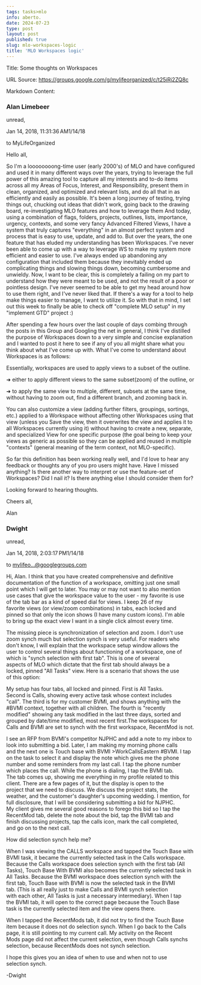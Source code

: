 ```yaml
---
tags: tasks>mlo
info: aberto.
date: 2024-07-23
type: post
layout: post
published: true
slug: mlo-workspaces-logic
title: 'MLO Workspaces logic'
---
```


Title: Some thoughts on Workspaces

URL Source: https://groups.google.com/g/mylifeorganized/c/t25iRj2ZQ8c

Markdown Content:
### Alan Limebeer

unread,

Jan 14, 2018, 11:31:36 AM1/14/18

to MyLifeOrganized

Hello all,

So I'm a loooooooong-time user (early 2000's) of MLO and have configured and used it in many different ways over the years, trying to leverage the full power of this amazing tool to capture all my interests and to-do items across all my Areas of Focus, Interest, and Responsibility, present them in clean, organized, and optimized and relevant lists, and do all that in as efficiently and easily as possible. It's been a long journey of testing, trying things out, chucking out ideas that didn't work, going back to the drawing board, re-investigating MLO features and how to leverage them And today, using a combination of flags, folders, projects, outlines, lists, importance, urgency, contexts, and some very fancy Advanced Filtered Views, I have a system that truly captures "everything" in an almost perfect system and process that is easy to use, update, and add to. But over the years, the one feature that has eluded my understanding has been Workspaces. I've never been able to come up with a way to leverage WS to make my system more efficient and easier to use. I've always ended up abandoning any configuration that included them because they inevitably ended up complicating things and slowing things down, becoming cumbersome and unwieldy. Now, I want to be clear, this is completely a failing on my part to understand how they were meant to be used, and not the result of a poor or pointless design. I've never seemed to be able to get my head around how to use them right, and I've never liked that. If there's a way for a tool to help make things easier to manage, I want to utilize it. So with that in mind, I set out this week to finally be able to check off "complete MLO setup" in my "implement GTD" project :)

After spending a few hours over the last couple of days combing through the posts in this Group and Googling the net in general, I think I've distilled the purpose of Workspaces down to a very simple and concise explanation and I wanted to post it here to see if any of you all might share what you think about what I've come up with. What I've come to understand about Workspaces is as follows:

Essentially, workspaces are used to apply views to a subset of the outline.

➜ either to apply different views to the same subset(zoom) of the outline, or

➜ to apply the same view to multiple, different, subsets at the same time, without having to zoom out, find a different branch, and zooming back in.

You can also customize a view (adding further filters, groupings, sortings, etc.) applied to a Workspace without affecting other Workspaces using that view (unless you Save the view, then it overwrites the view and applies it to all Workspaces currently using it) without having to create a new, separate, and specialized View for one specific purpose (the goal being to keep your views as generic as possible so they can be applied and reused in multiple "contexts" (general meaning of the term context, not MLO-specific).

So far this definition has been working really well, and I'd love to hear any feedback or thoughts any of you pro users might have. Have I missed anything? Is there another way to interpret or use the feature-set of Workspaces? Did I nail it? Is there anything else I should consider them for?

Looking forward to hearing thoughts.

Cheers all,

Alan

### Dwight

unread,

Jan 14, 2018, 2:03:17 PM1/14/18

to mylifeo...@googlegroups.com

Hi, Alan. I think that you have created comprehensive and definitive  
documentation of the function of a workspace, omitting just one small  
point which I will get to later. You may or may not want to also mention  
use cases that give the workspace value to the user - my favorite is use  
of the tab bar as a kind of speed dial for views. I keep 26 of my  
favorite views (or view/zoom combinations) in tabs, each locked and  
pinned so that only the icon shows (I have many custom icons). I'm able  
to bring up the exact view I want in a single click almost every time.

The missing piece is synchronization of selection and zoom. I don't use  
zoom synch much but selection synch is very useful. For readers who  
don't know, I will explain that the workspace setup window allows the  
user to control several things about functioning of a workspace, one of  
which is "synch selection with first tab". This is one of several  
aspects of MLO which dictate that the first tab should always be a  
locked, pinned "All Tasks" view. Here is a scenario that shows the use  
of this option:

My setup has four tabs, all locked and pinned. First is All Tasks.  
Second is Calls, showing every active task whose context includes  
"call". The third is for my customer BVMI, and shows anything with the  
#BVMI context, together with all children. The fourth is "recently  
modified" showing any task modified in the last three days, sorted and  
grouped by date/time modified, most recent first.The workspaces for  
Calls and BVMI are set to synch with the first workspace, RecentMod is not.

I see an RFP from BVMI's competitor NJPHC and add a note to my inbox to  
look into submitting a bid. Later, I am making my morning phone calls  
and the next one is Touch base with BVMI >WorkCallsEastern #BVMI. I tap  
on the task to select it and display the note which gives me the phone  
number and some reminders from my last call. I tap the phone number  
which places the call. While the phone is dialing, I tap the BVMI tab.  
The tab comes up, showing me everything in my profile related to this  
client. There are a few pages of it, but the display is open to the  
project that we need to discuss. We discuss the project stats, the  
weather, and the customer's daughter's upcoming wedding. I mention, for  
full disclosure, that I will be considering submitting a bid for NJPHC.  
My client gives me several good reasons to forego this bid so I tap the  
RecentMod tab, delete the note about the bid, tap the BVMI tab and  
finish discussing projects, tap the calls icon, mark the call completed,  
and go on to the next call.

How did selection synch help me?

When I was viewing the CALLS workspace and tapped the Touch Base with  
BVMI task, it became the currently selected task in the Calls workspace.  
Because the Calls workspace does selection synch with the first tab (All  
Tasks), Touch Base With BVMI also becomes the currently selected task in  
All Tasks. Because the BVMI workspace does selection synch with the  
first tab, Touch Base with BVMI is now the selected task in the BVMI  
tab. (This is all really just to make Calls and BVMI synch selection  
with each other, All Tasks is just a necessary intermediary). When I tap  
the BVMI tab, it will open to the correct page because the Touch Base  
task is the currently selected item and the view opens there.

When I tapped the RecentMods tab, it did not try to find the Touch Base  
item because it does not do selection synch. When I go back to the Calls  
page, it is still pointing to my current call. My activity on the Recent  
Mods page did not affect the current selection, even though Calls synchs  
selection, because RecentMods does not synch selection.

I hope this gives you an idea of when to use and when not to use  
selection synch.

\-Dwight
